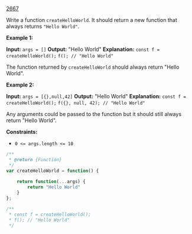 [2667](https://leetcode.com/problems/create-hello-world-function)

Write a function `createHelloWorld`. It should return a new function that always returns `"Hello World"`.

**Example 1:**

**Input:** `args = []`
**Output:** "Hello World"
**Explanation:**
`const f = createHelloWorld();`
`f(); // "Hello World"`

The function returned by `createHelloWorld` should always return "Hello World".

**Example 2:**

**Input:** `args = [{},null,42]`
**Output:** "Hello World"
**Explanation:**
`const f = createHelloWorld();`
`f({}, null, 42); // "Hello World"`

Any arguments could be passed to the function but it should still always return "Hello World".

**Constraints:**
- `0 <= args.length <= 10`

```js
/**
 * @return {Function}
 */
var createHelloWorld = function() {
    
    return function(...args) {
        return "Hello World"
    }
};

/**
 * const f = createHelloWorld();
 * f(); // "Hello World"
 */
```